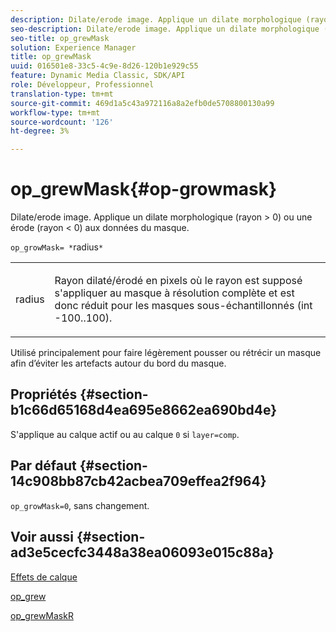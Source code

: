 ```yaml
---
description: Dilate/erode image. Applique un dilate morphologique (rayon > 0) ou une érode (rayon < 0) aux données du masque.
seo-description: Dilate/erode image. Applique un dilate morphologique (rayon > 0) ou une érode (rayon < 0) aux données du masque.
seo-title: op_grewMask
solution: Experience Manager
title: op_grewMask
uuid: 016501e8-33c5-4c9e-8d26-120b1e929c55
feature: Dynamic Media Classic, SDK/API
role: Développeur, Professionnel
translation-type: tm+mt
source-git-commit: 469d1a5c43a972116a8a2efb0de5708800130a99
workflow-type: tm+mt
source-wordcount: '126'
ht-degree: 3%

---
```



# op_grewMask{#op-growmask}

Dilate/erode image. Applique un dilate morphologique (rayon > 0) ou une érode (rayon &lt; 0) aux données du masque.

`op_growMask= *`radius`*`

<table id="simpletable_3BAA4523D29E447FA7A4C9009B3E8344"> 
 <tr class="strow"> 
  <td class="stentry"> <p><span class="varname"> radius</span> </p> </td> 
  <td class="stentry"> <p>Rayon dilaté/érodé en pixels où le rayon est supposé s'appliquer au masque à résolution complète et est donc réduit pour les masques sous-échantillonnés (int -100..100). </p></td> 
 </tr> 
</table>

Utilisé principalement pour faire légèrement pousser ou rétrécir un masque afin d’éviter les artefacts autour du bord du masque.

## Propriétés {#section-b1c66d65168d4ea695e8662ea690bd4e}

S&#39;applique au calque actif ou au calque `0` si `layer=comp`.

## Par défaut {#section-14c908bb87cb42acbea709effea2f964}

`op_growMask=0`, sans changement.

## Voir aussi {#section-ad3e5cecfc3448a38ea06093e015c88a}

[Effets de calque](../../../../../is-api/http-ref/image-serving-api-ref/c-http-protocol-reference/c-syntax-and-features/r-layer-effects.md#reference-82a6b5311b3d4471ad2799adb3b2201c)

[op_grew](../../../../../is-api/http-ref/image-serving-api-ref/c-http-protocol-reference/c-command-reference/r-op-grow.md#reference-f95f3291c78c42b9a34b1b7e177e739a)

[op_grewMaskR](../../../../../is-api/http-ref/image-serving-api-ref/c-http-protocol-reference/c-command-reference/r-op-growmaskr.md#reference-8092864159ae43c490821b9590d7709a)
